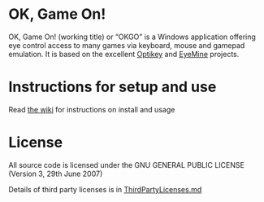 # OK, Game On!

OK, Game On! (working title) or “OKGO” is a Windows application offering eye control access to many games via keyboard, mouse and gamepad emulation. It is based on the excellent [Optikey](https://github.com/OptiKey/OptiKey/) and [EyeMine](https://github.com/SpecialEffect/EyeMine/) projects.

# Instructions for setup and use

Read [the wiki](https://github.com/kmcnaught/OKGO/wiki/) for instructions on install and usage

# License

All source code is licensed under the GNU GENERAL PUBLIC LICENSE (Version 3, 29th June 2007)

Details of third party licenses is in [ThirdPartyLicenses.md](ThirdPartyLicenses.md)

